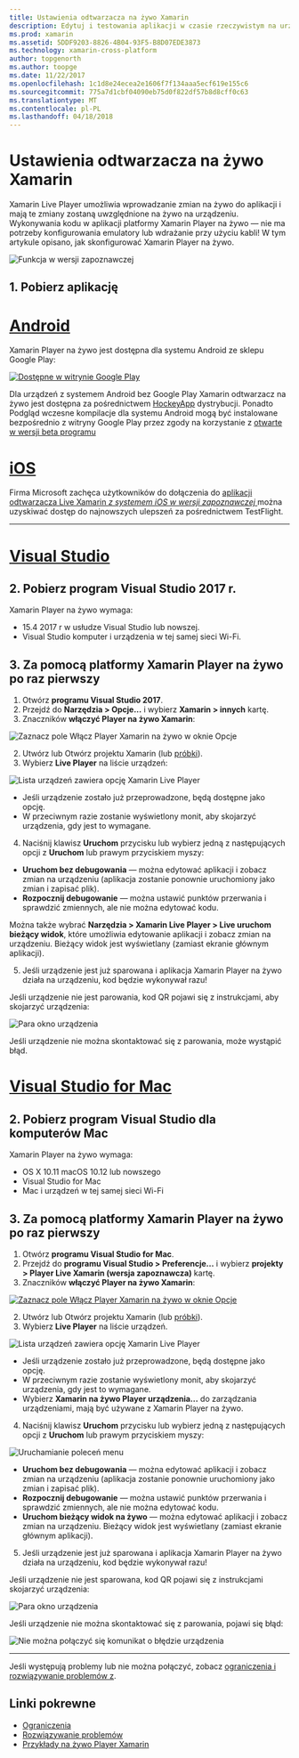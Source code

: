 ```yaml
---
title: Ustawienia odtwarzacza na żywo Xamarin
description: Edytuj i testowania aplikacji w czasie rzeczywistym na urządzenia z systemem iOS lub Android
ms.prod: xamarin
ms.assetid: 5DDF9203-8826-4B04-93F5-B8D07EDE3873
ms.technology: xamarin-cross-platform
author: topgenorth
ms.author: toopge
ms.date: 11/22/2017
ms.openlocfilehash: 1c1d8e24ecea2e1606f7f134aaa5ecf619e155c6
ms.sourcegitcommit: 775a7d1cbf04090eb75d0f822df57b8d8cff0c63
ms.translationtype: MT
ms.contentlocale: pl-PL
ms.lasthandoff: 04/18/2018
---
```

# <a name="xamarin-live-player-setup"></a>Ustawienia odtwarzacza na żywo Xamarin

Xamarin Live Player umożliwia wprowadzanie zmian na żywo do aplikacji i mają te zmiany zostaną uwzględnione na żywo na urządzeniu. Wykonywania kodu w aplikacji platformy Xamarin Player na żywo — nie ma potrzeby konfigurowania emulatory lub wdrażanie przy użyciu kabli! W tym artykule opisano, jak skonfigurować Xamarin Player na żywo.

![Funkcja w wersji zapoznawczej](~/media/shared/preview.png)

## <a name="1-get-the-app"></a>1. Pobierz aplikację

# <a name="androidtabandroid"></a>[Android](#tab/android)

Xamarin Player na żywo jest dostępna dla systemu Android ze sklepu Google Play:

[ ![Dostępne w witrynie Google Play](install-images/google-play-badge.png)](https://play.google.com/store/apps/details?id=com.xamarin.live)

Dla urządzeń z systemem Android bez Google Play Xamarin odtwarzacz na żywo jest dostępna za pośrednictwem [HockeyApp](https://aka.ms/xlp-hockeyapp) dystrybucji. Ponadto Podgląd wczesne kompilacje dla systemu Android mogą być instalowane bezpośrednio z witryny Google Play przez zgody na korzystanie z [otwarte w wersji beta programu](https://play.google.com/apps/testing/com.xamarin.live)

# <a name="iostabios"></a>[iOS](#tab/ios)

Firma Microsoft zachęca użytkowników do dołączenia do [aplikacji odtwarzacza Live Xamarin _z systemem iOS w wersji zapoznawczej_ ](https://aka.ms/liveplayeralpha) można uzyskiwać dostęp do najnowszych ulepszeń za pośrednictwem TestFlight.

-----

# <a name="visual-studiotabwindows"></a>[Visual Studio](#tab/windows)

## <a name="2-get-visual-studio-2017"></a>2. Pobierz program Visual Studio 2017 r.

Xamarin Player na żywo wymaga:

- 15.4 2017 r w usłudze Visual Studio lub nowszej.
- Visual Studio komputer i urządzenia w tej samej sieci Wi-Fi.

## <a name="3-using-xamarin-live-player-for-the-first-time"></a>3. Za pomocą platformy Xamarin Player na żywo po raz pierwszy

1. Otwórz **programu Visual Studio 2017**.
2. Przejdź do **Narzędzia > Opcje...**  i wybierz **Xamarin > innych** kartę.
3. Znaczników **włączyć Player na żywo Xamarin**:

  ![Zaznacz pole Włącz Player Xamarin na żywo w oknie Opcje](install-images/vs2017-options.png)

2. Utwórz lub Otwórz projektu Xamarin (lub [próbki](~/tools/live-player/samples.md)).
3. Wybierz **Live Player** na liście urządzeń:

  ![Lista urządzeń zawiera opcję Xamarin Live Player](install-images/devices-empty-windows.png)

  * Jeśli urządzenie zostało już przeprowadzone, będą dostępne jako opcję.
  * W przeciwnym razie zostanie wyświetlony monit, aby skojarzyć urządzenia, gdy jest to wymagane.
4. Naciśnij klawisz **Uruchom** przycisku lub wybierz jedną z następujących opcji z **Uruchom** lub prawym przyciskiem myszy:

  - **Uruchom bez debugowania** — można edytować aplikacji i zobacz zmian na urządzeniu (aplikacja zostanie ponownie uruchomiony jako zmian i zapisać plik).
  - **Rozpocznij debugowanie** — można ustawić punktów przerwania i sprawdzić zmiennych, ale nie można edytować kodu.

  Można także wybrać **Narzędzia > Xamarin Live Player > Live uruchom bieżący widok**, które umożliwia edytowanie aplikacji i zobacz zmian na urządzeniu. Bieżący widok jest wyświetlany (zamiast ekranie głównym aplikacji).

5. Jeśli urządzenie jest już sparowana i aplikacja Xamarin Player na żywo działa na urządzeniu, kod będzie wykonywał razu!

  Jeśli urządzenie nie jest parowania, kod QR pojawi się z instrukcjami, aby skojarzyć urządzenia:

  ![Para okno urządzenia](install-images/manage-empty-windows.png)

  Jeśli urządzenie nie można skontaktować się z parowania, może wystąpić błąd.

# <a name="visual-studio-for-mactabmacos"></a>[Visual Studio for Mac](#tab/macos)

## <a name="2-get-visual-studio-for-mac"></a>2. Pobierz program Visual Studio dla komputerów Mac

Xamarin Player na żywo wymaga:

- OS X 10.11 macOS 10.12 lub nowszego
- Visual Studio for Mac
- Mac i urządzeń w tej samej sieci Wi-Fi

## <a name="3-using-xamarin-live-player-for-the-first-time"></a>3. Za pomocą platformy Xamarin Player na żywo po raz pierwszy

1. Otwórz **programu Visual Studio for Mac**.
2. Przejdź do **programu Visual Studio > Preferencje...**  i wybierz **projekty > Player Live Xamarin (wersja zapoznawcza)** kartę.
3. Znaczników **włączyć Player na żywo Xamarin**:

  [![Zaznacz pole Włącz Player Xamarin na żywo w oknie Opcje](install-images/vsmac-options-sml.png)](install-images/vsmac-options.png#lightbox)

2. Utwórz lub Otwórz projektu Xamarin (lub [próbki](~/tools/live-player/samples.md)).
3. Wybierz **Live Player** na liście urządzeń.

  ![Lista urządzeń zawiera opcję Xamarin Live Player](install-images/devices.png)

  * Jeśli urządzenie zostało już przeprowadzone, będą dostępne jako opcję.
  * W przeciwnym razie zostanie wyświetlony monit, aby skojarzyć urządzenia, gdy jest to wymagane.
  * Wybierz **Xamarin na żywo Player urządzenia...**  do zarządzania urządzeniami, mają być używane z Xamarin Player na żywo.

4. Naciśnij klawisz **Uruchom** przycisku lub wybierz jedną z następujących opcji z **Uruchom** lub prawym przyciskiem myszy:

  ![Uruchamianie poleceń menu](install-images/run-menu.png)

  - **Uruchom bez debugowania** — można edytować aplikacji i zobacz zmian na urządzeniu (aplikacja zostanie ponownie uruchomiony jako zmian i zapisać plik).
  - **Rozpocznij debugowanie** — można ustawić punktów przerwania i sprawdzić zmiennych, ale nie można edytować kodu.
  - **Uruchom bieżący widok na żywo** — można edytować aplikacji i zobacz zmian na urządzeniu. Bieżący widok jest wyświetlany (zamiast ekranie głównym aplikacji).

5. Jeśli urządzenie jest już sparowana i aplikacja Xamarin Player na żywo działa na urządzeniu, kod będzie wykonywał razu!

  Jeśli urządzenie nie jest sparowana, kod QR pojawi się z instrukcjami skojarzyć urządzenia:

  ![Para okno urządzenia](install-images/manage-empty.png)

  Jeśli urządzenie nie można skontaktować się z parowania, pojawi się błąd:

  ![Nie można połączyć się komunikat o błędzie urządzenia](install-images/error-cannot-connect.png)


-----

Jeśli występują problemy lub nie można połączyć, zobacz [ograniczenia i rozwiązywanie problemów z](~/tools/live-player/troubleshooting.md).


## <a name="related-links"></a>Linki pokrewne

- [Ograniczenia](~/tools/live-player/limitations.md)
- [Rozwiązywanie problemów](~/tools/live-player/troubleshooting.md)
- [Przykłady na żywo Player Xamarin](~/tools/live-player/samples.md)
